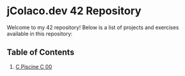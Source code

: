 # jColaco.dev 42 Repository

Welcome to my 42 repository! 
Below is a list of projects and exercises available in this repository:

## Table of Contents

1. [C Piscine C 00](#ProjectsC/c-piscine-c-00)
